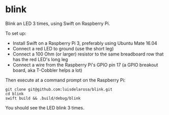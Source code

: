 # blink

Blink an LED 3 times, using Swift on Raspberry Pi.

To set up:

- Install Swift on a Raspberry Pi 3, preferably using Ubuntu Mate 16.04
- Connect a red LED to ground (use the short leg)
- Connect a 100 Ohm (or larger) resistor to the same breadboard row that has the red LED's long leg
- Connect a wire from the Raspberry Pi's GPIO pin 17 (a GPIO breakout board, aka T-Cobbler helps a lot)

Then execute at a command prompt on the Raspberry Pi:
```
git clone git@github.com:luisdelarosa/blink.git
cd blink
swift build && .build/debug/blink
```

You should see the LED blink 3 times.
